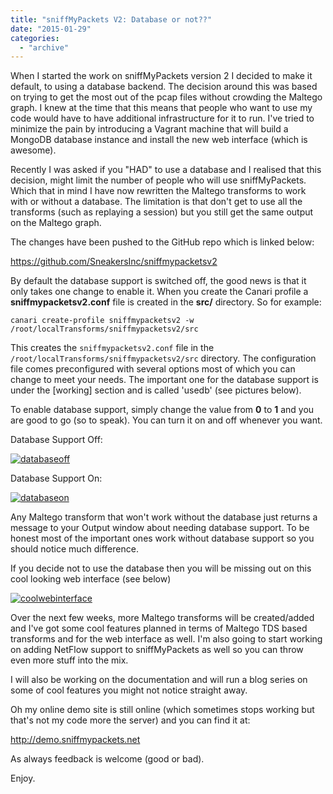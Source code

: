 ```yaml
---
title: "sniffMyPackets V2: Database or not??"
date: "2015-01-29"
categories: 
  - "archive"
---
```


When I started the work on sniffMyPackets version 2 I decided to make it default, to using a database backend. The decision around this was based on trying to get the most out of the pcap files without crowding the Maltego graph. I knew at the time that this means that people who want to use my code would have to have additional infrastructure for it to run. I've tried to minimize the pain by introducing a Vagrant machine that will build a MongoDB database instance and install the new web interface (which is awesome).

Recently I was asked if you "HAD" to use a database and I realised that this decision, might limit the number of people who will use sniffMyPackets. Which that in mind I have now rewritten the Maltego transforms to work with or without a database. The limitation is that don't get to use all the transforms (such as replaying a session) but you still get the same output on the Maltego graph.

The changes have been pushed to the GitHub repo which is linked below:

https://github.com/SneakersInc/sniffmypacketsv2

By default the database support is switched off, the good news is that it only takes one change to enable it. When you create the Canari profile a **sniffmypacketsv2.conf** file is created in the **src/** directory. So for example:

`canari create-profile sniffmypacketsv2 -w /root/localTransforms/sniffmypacketsv2/src`

This creates the `sniffmypacketsv2.conf` file in the `/root/localTransforms/sniffmypacketsv2/src` directory. The configuration file comes preconfigured with several options most of which you can change to meet your needs. The important one for the database support is under the \[working\] section and is called 'usedb' (see pictures below).

To enable database support, simply change the value from **0** to **1** and you are good to go (so to speak). You can turn it on and off whenever you want.

Database Support Off:

[![databaseoff](https://theitgeekchronicles.files.wordpress.com/2015/01/databaseoff.png?w=235)](https://theitgeekchronicles.files.wordpress.com/2015/01/databaseoff.png)

Database Support On:

[![databaseon](https://theitgeekchronicles.files.wordpress.com/2015/01/databaseon.png?w=172)](https://theitgeekchronicles.files.wordpress.com/2015/01/databaseon.png)

Any Maltego transform that won't work without the database just returns a message to your Output window about needing database support. To be honest most of the important ones work without database support so you should notice much difference.

If you decide not to use the database then you will be missing out on this cool looking web interface (see below)

[![coolwebinterface](https://theitgeekchronicles.files.wordpress.com/2015/01/coolwebinterface.png?w=640)](https://theitgeekchronicles.files.wordpress.com/2015/01/coolwebinterface.png)

Over the next few weeks, more Maltego transforms will be created/added and I've got some cool features planned in terms of Maltego TDS based transforms and for the web interface as well. I'm also going to start working on adding NetFlow support to sniffMyPackets as well so you can throw even more stuff into the mix.

I will also be working on the documentation and will run a blog series on some of cool features you might not notice straight away.

Oh my online demo site is still online (which sometimes stops working but that's not my code more the server) and you can find it at:

http://demo.sniffmypackets.net

As always feedback is welcome (good or bad).

Enjoy.
